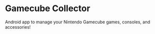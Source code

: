 # Gamecube Collector
Android app to manage your Nintendo Gamecube games, consoles, and accessories! 
